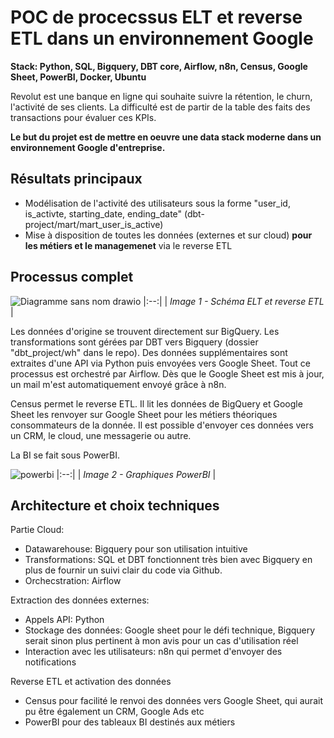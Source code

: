 # POC de procecssus ELT et reverse ETL dans un environnement Google
**Stack: Python, SQL, Bigquery, DBT core, Airflow, n8n, Census, Google Sheet, PowerBI, Docker, Ubuntu**

Revolut est une banque en ligne qui souhaite suivre la rétention, le churn, l'activité de ses clients.
La difficulté est de partir de la table des faits des transactions pour évaluer ces KPIs.

**Le but du projet est de mettre en oeuvre une data stack moderne dans un environnement Google d'entreprise.**

## Résultats principaux
- Modélisation de l'activité des utilisateurs sous la forme "user_id, is_activte, starting_date, ending_date" (dbt-project/mart/mart_user_is_active)
- Mise à disposition de toutes les données (externes et sur cloud) **pour les métiers et le managemenet** via le reverse ETL


## Processus complet

![Diagramme sans nom drawio](https://github.com/user-attachments/assets/63158076-cf54-456b-abc6-d3cb00ba2969)
|:--:|
| *Image 1 - Schéma ELT et reverse ETL* |

Les données d'origine se trouvent directement sur BigQuery.
Les transformations sont gérées par DBT vers Bigquery (dossier "dbt_project/wh" dans le repo).
Des données supplémentaires sont extraites d'une API via Python puis envoyées vers Google Sheet.
Tout ce processus est orchestré par Airflow.
Dès que le Google Sheet est mis à jour, un mail m'est automatiquement envoyé grâce à n8n.

Census permet le reverse ETL.
Il lit les données de BigQuery et Google Sheet les renvoyer sur Google Sheet pour les métiers théoriques consommateurs de la donnée.
Il est possible d'envoyer ces données vers un CRM, le cloud, une messagerie ou autre.

La BI se fait sous PowerBI.

![powerbi](https://github.com/user-attachments/assets/fc1c9d96-ed31-4093-8a09-12960ea78c41)
|:--:|
| *Image 2 - Graphiques PowerBI* |

## Architecture et choix techniques

Partie Cloud:
- Datawarehouse: Bigquery pour son utilisation intuitive
- Transformations: SQL et DBT fonctionnent très bien avec Bigquery en plus de fournir un suivi clair du code via Github.
- Orchecstration: Airflow

Extraction des données externes:
- Appels API: Python
- Stockage des données: Google sheet pour le défi technique, Bigquery serait sinon plus pertinent à mon avis pour un cas d'utilisation réel
- Interaction avec les utilisateurs: n8n qui permet d'envoyer des notifications 

Reverse ETL et activation des données
- Census pour facilité le renvoi des données vers Google Sheet, qui aurait pu être également un CRM, Google Ads etc
- PowerBI pour des tableaux BI destinés aux métiers
